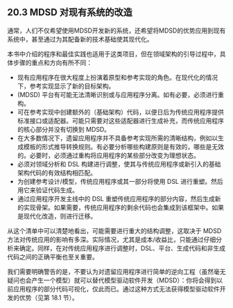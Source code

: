 ## 20.3 MDSD 对现有系统的改造
通常，人们不仅希望使用MDSD开发新的系统，还希望将MDSD的优势应用到现有系统中，甚至通过为其配备新的技术基础使其现代化。

本书中介绍的程序和最佳实践也适用于这类项目，但在领域架构的引导过程中，具体步骤的重点和方向有所不同：

- 现有应用程序在很大程度上扮演着原型和参考实现的角色。在现代化的情况下，参考实现显示了新的目标架构。
- (MDSD) 平台有可能无法清晰识别或与应用程序分离。如有必要，必须进行重构。
- 可在参考实现中创建额外的（基础架构）代码，以便日后为传统应用程序提供标准接口或适配器。可能只需要对这些适配器进行生成补充，而传统应用程序的核心部分并没有切换到 MDSD。
- 在大多数情况下，遗留应用程序并不具备参考实现所需的清晰结构，例如以生成模板的形式推导转换规则。有必要分析哪些构建原则是有效的，哪些是无效的。必要时，必须通过重构将应用程序的某些部分改变为理想状态。
- 必须对领域分析和 DSL 构建进行调整，使其与传统应用程序或新引入的基础架构代码的有效结构相匹配。
- 为创建参考设计/模型，传统应用程序或其一部分将使用 DSL 进行重塑。然后用它来验证代码生成。
- 通过应用程序开发主线中的 DSL 重塑传统应用程序的部分内容，然后生成新的实现骨架。如果需要，传统应用程序的剩余代码也会集成到该框架中。如果是现代化改造，则进行迁移。

从这个清单中可以清楚地看出，可能需要进行重大的结构调整，这取决于 MDSD 方法对传统应用的影响有多深。实际情况，尤其是成本/收益比，只能通过仔细分析来确定。同样，在对传统应用程序进行调整时，DSL、平台、生成代码和非生成代码之间的正确平衡也至关重要。

我们需要明确警告的是，不要认为对遗留应用程序进行简单的逆向工程（虽然毫无疑问也会产生一个模型）就可以替代模型驱动软件开发（MDSD）：你将会得到以前应用程序的部分代码可视化，仅此而已。通过这种方式无法获得模型驱动软件开发的优势（见第 18.1 节）。
